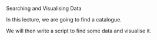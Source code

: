 Searching and Visualising Data

In this lecture, we are going to find a catalogue. 

We will then write a script to find some data and visualise it. 
